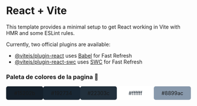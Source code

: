 # React + Vite

This template provides a minimal setup to get React working in Vite with HMR and some ESLint rules.

Currently, two official plugins are available:

- [@vitejs/plugin-react](https://github.com/vitejs/vite-plugin-react/blob/main/packages/plugin-react/README.md) uses [Babel](https://babeljs.io/) for Fast Refresh
- [@vitejs/plugin-react-swc](https://github.com/vitejs/vite-plugin-react-swc) uses [SWC](https://swc.rs/) for Fast Refresh

<h3>Paleta de colores de la pagina 🎨</h3>
<center style="display: flex;">
    <div style="color: #fffff; background-color: #15202b; padding: 10px; width: 150px; border-radius: 5px;">
        #15202b
    </div>
    <div style="color: #fffff; background-color: #192734; padding: 10px; width: 150px; border-radius: 5px;">
        #192734
    </div>
    <div style="color: #fffff; background-color: 	#22303c; padding: 10px; width: 150px; border-radius: 5px;">
        #22303c
    </div>
    <div style="color: #15202b; background-color: 	#ffffff; padding: 10px; width: 150px; border-radius: 5px;">
        #ffffff
    </div>
    <div style="color: #fffff; background-color: #8899ac; padding: 10px; width: 150px; border-radius: 5px;">
        #8899ac
    </div>
</center>
